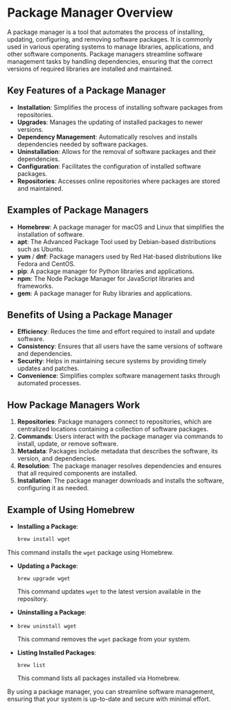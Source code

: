 # Package Manager Overview

A package manager is a tool that automates the process of installing, updating, configuring, and removing software packages. It is commonly used in various operating systems to manage libraries, applications, and other software components. Package managers streamline software management tasks by handling dependencies, ensuring that the correct versions of required libraries are installed and maintained.

## Key Features of a Package Manager

- **Installation**: Simplifies the process of installing software packages from repositories.
- **Upgrades**: Manages the updating of installed packages to newer versions.
- **Dependency Management**: Automatically resolves and installs dependencies needed by software packages.
- **Uninstallation**: Allows for the removal of software packages and their dependencies.
- **Configuration**: Facilitates the configuration of installed software packages.
- **Repositories**: Accesses online repositories where packages are stored and maintained.

## Examples of Package Managers

- **Homebrew**: A package manager for macOS and Linux that simplifies the installation of software.
- **apt**: The Advanced Package Tool used by Debian-based distributions such as Ubuntu.
- **yum** / **dnf**: Package managers used by Red Hat-based distributions like Fedora and CentOS.
- **pip**: A package manager for Python libraries and applications.
- **npm**: The Node Package Manager for JavaScript libraries and frameworks.
- **gem**: A package manager for Ruby libraries and applications.

## Benefits of Using a Package Manager

- **Efficiency**: Reduces the time and effort required to install and update software.
- **Consistency**: Ensures that all users have the same versions of software and dependencies.
- **Security**: Helps in maintaining secure systems by providing timely updates and patches.
- **Convenience**: Simplifies complex software management tasks through automated processes.

## How Package Managers Work

1. **Repositories**: Package managers connect to repositories, which are centralized locations containing a collection of software packages.
2. **Commands**: Users interact with the package manager via commands to install, update, or remove software.
3. **Metadata**: Packages include metadata that describes the software, its version, and dependencies.
4. **Resolution**: The package manager resolves dependencies and ensures that all required components are installed.
5. **Installation**: The package manager downloads and installs the software, configuring it as needed.

## Example of Using Homebrew

- **Installing a Package**:
  ```sh
  brew install wget
  ```

This command installs the `wget` package using Homebrew.

- **Updating a Package**:
    
    `brew upgrade wget`
    
    This command updates `wget` to the latest version available in the repository.
    
- **Uninstalling a Package**:
- 
    `brew uninstall wget`
    
    This command removes the `wget` package from your system.
    
- **Listing Installed Packages**:
    
    `brew list`
    
    This command lists all packages installed via Homebrew.
    

By using a package manager, you can streamline software management, ensuring that your system is up-to-date and secure with minimal effort.


